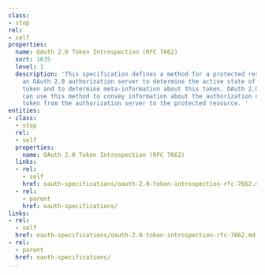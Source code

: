 ```yaml
---
class:
- stop
rel:
- self
properties:
  name: OAuth 2.0 Token Introspection (RFC 7662)
  sort: 1635
  level: 1
  description: 'This specification defines a method for a protected resource to query
    an OAuth 2.0 authorization server to determine the active state of an OAuth 2.0
    token and to determine meta-information about this token. OAuth 2.0 deployments
    can use this method to convey information about the authorization context of the
    token from the authorization server to the protected resource. '
entities:
- class:
  - stop
  rel:
  - self
  properties:
    name: OAuth 2.0 Token Introspection (RFC 7662)
  links:
  - rel:
    - self
    href: oauth-specifications/oauth-2.0-token-introspection-rfc-7662.md
  - rel:
    - parent
    href: oauth-specifications/
links:
- rel:
  - self
  href: oauth-specifications/oauth-2.0-token-introspection-rfc-7662.md
- rel:
  - parent
  href: oauth-specifications/
...
```

